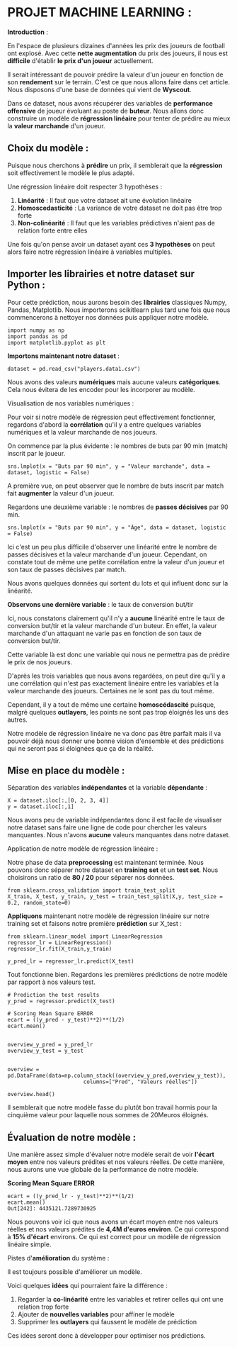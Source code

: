 # PROJET MACHINE LEARNING :


**Introduction** :

En l'espace de plusieurs dizaines d'années les prix des joueurs de football ont explosé. Avec cette **nette augmentation** du prix des joueurs, il nous est **difficile** d'établir **le prix d'un joueur** actuellement.

Il serait intéressant de pouvoir prédire la valeur d'un joueur en fonction de son **rendement** sur le terrain. C'est ce que nous allons faire dans cet article. Nous disposons d'une base de données qui vient de **Wyscout**.

Dans ce dataset, nous avons récupérer des variables de **performance offensive** de joueur évoluant au poste de **buteur**. Nous allons donc construire un modèle de **régression linéaire** pour tenter de prédire au mieux la **valeur marchande** d'un joueur.


## Choix du modèle :

Puisque nous cherchons à **prédire** un prix, il semblerait que la **régression** soit effectivement le modèle le plus adapté.


Une régression linéaire doit respecter 3 hypothèses :

1. **Linéarité** : Il faut que votre dataset ait une évolution linéaire
2. **Homoscedasticité** : La variance de votre dataset ne doit pas être trop forte
3. **Non-colinéarité** : Il faut que les variables prédictives n'aient pas de relation forte entre elles​

Une fois qu'on pense avoir un dataset ayant ces **3 hypothèses** on peut alors faire notre régression linéaire à variables multiples.



## Importer les librairies et notre dataset sur Python :

Pour cette prédiction, nous aurons besoin des **librairies** classiques Numpy, Pandas, Matplotlib. Nous importerons scikitlearn plus tard une fois que nous commencerons à nettoyer nos données puis appliquer notre modèle.

```
import numpy as np
import pandas as pd
import matplotlib.pyplot as plt
```
**Importons maintenant notre dataset** :

```
dataset = pd.read_csv("players.data1.csv")
```

Nous avons des valeurs **numériques** mais aucune valeurs **catégoriques**. Cela nous évitera de les encoder pour les incorporer au modèle.


Visualisation de nos variables numériques :

Pour voir si notre modèle de régression peut effectivement fonctionner, regardons d'abord la **corrélation** qu'il y a entre quelques variables numériques et la valeur marchande de nos joueurs.

On commence par la plus évidente : le nombres de buts par 90 min (match) inscrit par le joueur.

```
sns.lmplot(x = "Buts par 90 min", y = "Valeur marchande", data = dataset, logistic = False)
```

A première vue, on peut observer que le nombre de buts inscrit par match fait **augmenter** la valeur d'un joueur.

Regardons une deuxième variable : le nombres de **passes décisives** par 90 min.

```
sns.lmplot(x = "Buts par 90 min", y = "Âge", data = dataset, logistic = False)
```

Ici c'est un peu plus difficile d'observer une linéarité entre le nombre de passes décisives et la valeur marchande d'un joueur.
Cependant, on constate tout de même une petite corrélation entre la valeur d'un joueur et son taux de passes décisives par match.

Nous avons quelques données qui sortent du lots et qui influent donc sur la linéarité.

**Observons une dernière variable** : le taux de conversion but/tir

Ici, nous constatons clairement qu'il n'y a **aucune** linéarité entre le taux de conversion but/tir et la valeur marchande d'un buteur. En effet, la valeur marchande d'un attaquant ne varie pas en fonction de son taux de conversion but/tir.

Cette variable là est donc une variable qui nous ne permettra pas de prédire le prix de nos joueurs.


D'après les trois variables que nous avons regardées, on peut dire qu'il y a une corrélation qui n'est pas exactement linéaire entre les variables et la valeur marchande des joueurs. Certaines ne le sont pas du tout même.

Cependant, il y a tout de même une certaine **homoscédascité** puisque, malgré quelques **outlayers**, les points ne sont pas trop éloignés les uns des autres.

Notre modèle de régression linéaire ne va donc pas être parfait mais il va pouvoir déjà nous donner une bonne vision d'ensemble et des prédictions qui ne seront pas si éloignées que ça de la réalité.


## Mise en place du modèle :

Séparation des variables **indépendantes** et la variable **dépendante** :

```
X = dataset.iloc[:,[0, 2, 3, 4]]
y = dataset.iloc[:,1]
```

Nous avons peu de variable indépendantes donc il est facile de visualiser notre dataset sans faire une ligne de code pour chercher les valeurs manquantes. Nous n'avons **aucune** valeurs manquantes dans notre dataset.

Application de notre modèle de
régression linéaire :

Notre phase de data **preprocessing** est maintenant terminée. Nous pouvons donc séparer notre dataset en **training set** et un **test set**. Nous choisirons un ratio de **80 / 20** pour séparer nos données.

```
from sklearn.cross_validation import train_test_split
X_train, X_test, y_train, y_test = train_test_split(X,y, test_size = 0.2, random_state=0)
```

**Appliquons** maintenant notre modèle de régression linéaire sur notre training set et faisons notre première **prédiction** sur X_test :

```
from sklearn.linear_model import LinearRegression
regressor_lr = LinearRegression()
regressor_lr.fit(X_train,y_train)

y_pred_lr = regressor_lr.predict(X_test)
```

Tout fonctionne bien. Regardons les premières prédictions de notre modèle par rapport à nos valeurs test.

```
# Prediction the test results
y_pred = regressor.predict(X_test)

# Scoring Mean Square ERROR
ecart = ((y_pred - y_test)**2)**(1/2)
ecart.mean()


overview_y_pred = y_pred_lr
overview_y_test = y_test


overview = pd.DataFrame(data=np.column_stack((overview_y_pred,overview_y_test)),
                        columns=["Pred", "Valeurs réelles"])

overview.head()
```


Il semblerait que notre modèle fasse du plutôt bon travail hormis pour la cinquième valeur pour laquelle nous sommes de 20Meuros éloignés.




## Évaluation de notre modèle :

Une manière assez simple d'évaluer notre modèle serait de voir **l'écart moyen** entre nos valeurs prédites et nos valeurs réelles. De cette manière, nous aurons une vue globale de la performance de notre modèle.

**Scoring Mean Square ERROR**

```
ecart = ((y_pred_lr - y_test)**2)**(1/2)
ecart.mean()
Out[242]: 4435121.7289730925
```
Nous pouvons voir ici que nous avons un écart moyen entre nos valeurs réelles et nos valeurs prédites de **4,4M d'euros environ**. Ce qui correspond à **15% d'écart** environs. Ce qui est correct pour un modèle de régression linéaire simple.

Pistes d'**amélioration** du système :

Il est toujours possible d'améliorer un modèle.

Voici quelques **idées** qui pourraient faire la différence :

1. Regarder la **co-linéarité** entre les variables et retirer celles qui ont une relation trop forte
2. Ajouter de **nouvelles variables** pour affiner le modèle
3. Supprimer les **outlayers** qui faussent le modèle de prédiction

Ces idées seront donc à développer pour optimiser nos prédictions.
